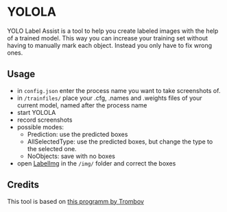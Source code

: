 
# YOLOLA
YOLO Label Assist is a tool to help you create labeled images with the help of a trained model.
This way you can increase your training set without having to manually mark each object.
Instead you only have to fix wrong ones.

## Usage

 - in `config.json` enter the process name you want to take screenshots of.
 - in `/trainfiles/` place your .cfg, .names and .weights files of your current model, named
   after the process name
 - start YOLOLA
 - record screenshots
 - possible modes:
	 - Prediction: use the predicted boxes
	 - AllSelectedType: use the predicted boxes, but change the type to the selected one.
	 - NoObjects: save with no boxes
 - open [LabelImg](https://github.com/tzutalin/labelImg) in the `/img/` folder and correct the boxes
   
   
## Credits
This tool is based on [this programm by Trombov](https://github.com/Trombov/FutureNNAimbot)
